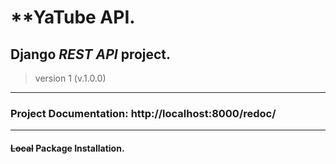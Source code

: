 # **YaTube API.
## Django _REST API_ project.
> version 1 (v.1.0.0)
______________________________
### Project **Documentation**: http://localhost:8000/redoc/
______________________________
#### ~~Local~~ Package Installation.
